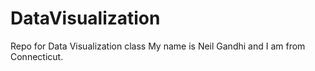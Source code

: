 # DataVisualization
Repo for Data Visualization class
My name is Neil Gandhi and I am from Connecticut. 
